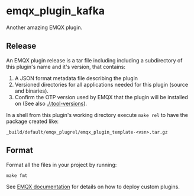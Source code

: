 # emqx_plugin_kafka

Another amazing EMQX plugin.

## Release

An EMQX plugin release is a tar file including including a subdirectory of this plugin's name and it's version, that contains:

1. A JSON format metadata file describing the plugin
2. Versioned directories for all applications needed for this plugin (source and binaries).
3. Confirm the OTP version used by EMQX that the plugin will be installed on (See also [./.tool-versions](./.tool-versions)).

In a shell from this plugin's working directory execute `make rel` to have the package created like:

```
_build/default/emqx_plugrel/emqx_plugin_template-<vsn>.tar.gz
```
## Format

Format all the files in your project by running:
```
make fmt
```

See [EMQX documentation](https://docs.emqx.com/en/enterprise/v5.0/extensions/plugins.html) for details on how to deploy custom plugins.
